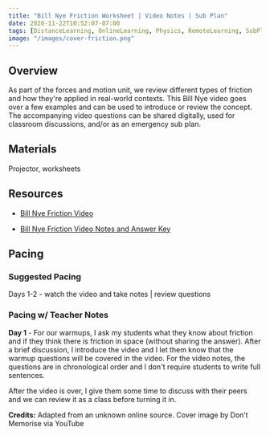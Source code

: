 ```yaml
---
title: "Bill Nye Friction Worksheet | Video Notes | Sub Plan"
date: 2020-11-22T10:52:07-07:00
tags: [DistanceLearning, OnlineLearning, Physics, RemoteLearning, SubPlans, Video Notes, Worksheets]
image: "/images/cover-friction.png"
---
```


## Overview

As part of the forces and motion unit, we review different types of friction and how they're applied in real-world contexts. This Bill Nye video goes over a few examples and can be used to introduce or review the concept. The accompanying video questions can be shared digitally, used for classroom discussions, and/or as an emergency sub plan.

## Materials

Projector, worksheets

## Resources

- [Bill Nye Friction Video](https://www.dailymotion.com/video/x3jyuu2)

- [Bill Nye Friction Video Notes and Answer Key](/downloads/bill-nye-friction-ws-and-key.docx)

## Pacing

### Suggested Pacing

Days 1-2 - watch the video and take notes | review questions

### Pacing w/ Teacher Notes

**Day 1** - For our warmups, I ask my students what they know about friction and if they think there is friction in space (without sharing the answer). After a brief discussion, I introduce the video and I let them know that the warmup questions will be covered in the video. For the video notes, the questions are in chronological order and I don't require students to write full sentences.

After the video is over, I give them some time to discuss with their peers and we can review it as a class before turning it in.

**Credits:** Adapted from an unknown online source. Cover image by Don’t Memorise via YouTube
